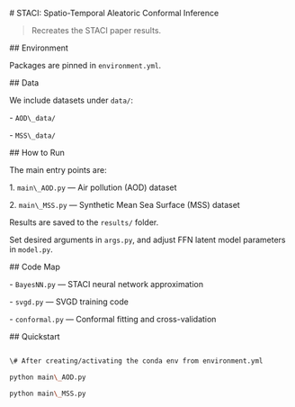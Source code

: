 \# STACI: Spatio-Temporal Aleatoric Conformal Inference



> Recreates the STACI paper results.



\## Environment

Packages are pinned in `environment.yml`.



\## Data

We include datasets under `data/`:

\- `AOD\_data/`

\- `MSS\_data/`



\## How to Run

The main entry points are:

1\. `main\_AOD.py` — Air pollution (AOD) dataset

2\. `main\_MSS.py` — Synthetic Mean Sea Surface (MSS) dataset



Results are saved to the `results/` folder.



Set desired arguments in `args.py`, and adjust FFN latent model parameters in `model.py`.



\## Code Map

\- `BayesNN.py` — STACI neural network approximation

\- `svgd.py` — SVGD training code

\- `conformal.py` — Conformal fitting and cross-validation



\## Quickstart

```bash

\# After creating/activating the conda env from environment.yml

python main\_AOD.py

python main\_MSS.py

